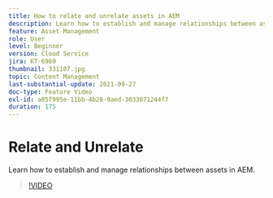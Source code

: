 ```yaml
---
title: How to relate and unrelate assets in AEM
description: Learn how to establish and manage relationships between assets in AEM.
feature: Asset Management
role: User
level: Beginner
version: Cloud Service
jira: KT-6969
thumbnail: 331107.jpg
topic: Content Management
last-substantial-update: 2021-09-27
doc-type: Feature Video
exl-id: a05f995e-11bb-4b28-9aed-3033071244f7
duration: 175
---
```

# Relate and Unrelate 

Learn how to establish and manage relationships between assets in AEM.

>[!VIDEO](https://video.tv.adobe.com/v/331107?quality=12&learn=on)
